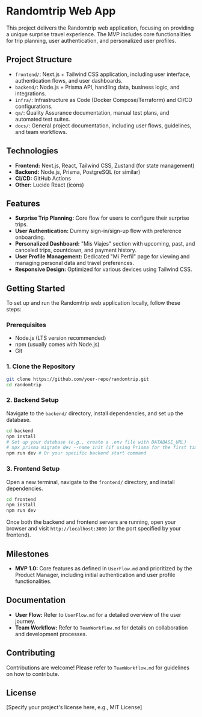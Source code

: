 # Randomtrip Web App

This project delivers the Randomtrip web application, focusing on providing a unique surprise travel experience. The MVP includes core functionalities for trip planning, user authentication, and personalized user profiles.

## Project Structure

- `frontend/`: Next.js + Tailwind CSS application, including user interface, authentication flows, and user dashboards.
- `backend/`: Node.js + Prisma API, handling data, business logic, and integrations.
- `infra/`: Infrastructure as Code (Docker Compose/Terraform) and CI/CD configurations.
- `qa/`: Quality Assurance documentation, manual test plans, and automated test suites.
- `docs/`: General project documentation, including user flows, guidelines, and team workflows.

## Technologies

- **Frontend:** Next.js, React, Tailwind CSS, Zustand (for state management)
- **Backend:** Node.js, Prisma, PostgreSQL (or similar)
- **CI/CD:** GitHub Actions
- **Other:** Lucide React (icons)

## Features

- **Surprise Trip Planning:** Core flow for users to configure their surprise trips.
- **User Authentication:** Dummy sign-in/sign-up flow with preference onboarding.
- **Personalized Dashboard:** "Mis Viajes" section with upcoming, past, and canceled trips, countdown, and payment history.
- **User Profile Management:** Dedicated "Mi Perfil" page for viewing and managing personal data and travel preferences.
- **Responsive Design:** Optimized for various devices using Tailwind CSS.

## Getting Started

To set up and run the Randomtrip web application locally, follow these steps:

### Prerequisites

- Node.js (LTS version recommended)
- npm (usually comes with Node.js)
- Git

### 1. Clone the Repository

```bash
git clone https://github.com/your-repo/randomtrip.git
cd randomtrip
```

### 2. Backend Setup

Navigate to the `backend/` directory, install dependencies, and set up the database.

```bash
cd backend
npm install
# Set up your database (e.g., create a .env file with DATABASE_URL)
# npx prisma migrate dev --name init (if using Prisma for the first time)
npm run dev # Or your specific backend start command
```

### 3. Frontend Setup

Open a new terminal, navigate to the `frontend/` directory, and install dependencies.

```bash
cd frontend
npm install
npm run dev
```

Once both the backend and frontend servers are running, open your browser and visit `http://localhost:3000` (or the port specified by your frontend).

## Milestones

- **MVP 1.0:** Core features as defined in `UserFlow.md` and prioritized by the Product Manager, including initial authentication and user profile functionalities.

## Documentation

- **User Flow:** Refer to `UserFlow.md` for a detailed overview of the user journey.
- **Team Workflow:** Refer to `TeamWorkflow.md` for details on collaboration and development processes.

## Contributing

Contributions are welcome! Please refer to `TeamWorkflow.md` for guidelines on how to contribute.

## License

[Specify your project's license here, e.g., MIT License]
